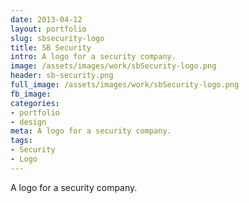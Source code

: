 ```yaml
---
date: 2013-04-12
layout: portfolio
slug: sbsecurity-logo
title: SB Security
intro: A logo for a security company.
image: /assets/images/work/sbSecurity-logo.png
header: sb-security.png
full_image: /assets/images/work/sbSecurity-logo.png
fb_image: 
categories:
- portfolio
- design
meta: A logo for a security company.
tags: 
- Security
- Logo
---
```


A logo for a security company.